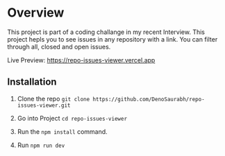 # Overview
This project is part of a coding challange in my recent Interview. This project hepls you to see issues in any repository with a link. You can filter through all, closed and open issues. 

Live Preview: https://repo-issues-viewer.vercel.app

## Installation

1. Clone the repo ```git clone https://github.com/DenoSaurabh/repo-issues-viewer.git```

2. Go into Project ```cd repo-issues-viewer```

3. Run the ```npm install``` command.

4. Run ```npm run dev```
